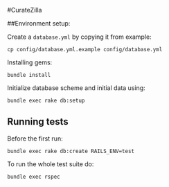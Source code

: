 #CurateZilla

##Environment setup:

Create a `database.yml` by copying it from example:

```shell
cp config/database.yml.example config/database.yml
```

Installing gems:
```shell
bundle install
```

Initialize database scheme and initial data using:
```shell
bundle exec rake db:setup
```

## Running tests

Before the first run:
```shell
bundle exec rake db:create RAILS_ENV=test
```

To run the whole test suite do:

```shell
bundle exec rspec
```